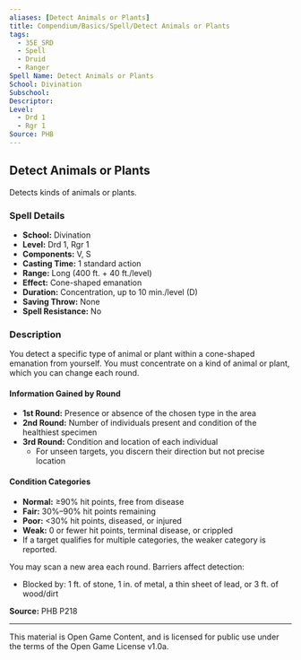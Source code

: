 ```yaml
---
aliases: [Detect Animals or Plants]
title: Compendium/Basics/Spell/Detect Animals or Plants
tags:
  - 35E_SRD
  - Spell
  - Druid
  - Ranger
Spell Name: Detect Animals or Plants
School: Divination
Subschool: 
Descriptor: 
Level:
  - Drd 1
  - Rgr 1
Source: PHB
---
```


## Detect Animals or Plants

Detects kinds of animals or plants.

### Spell Details

- **School:** Divination  
- **Level:** Drd 1, Rgr 1  
- **Components:** V, S  
- **Casting Time:** 1 standard action  
- **Range:** Long (400 ft. + 40 ft./level)  
- **Effect:** Cone-shaped emanation  
- **Duration:** Concentration, up to 10 min./level (D)  
- **Saving Throw:** None  
- **Spell Resistance:** No  

### Description

You detect a specific type of animal or plant within a cone-shaped emanation from yourself. You must concentrate on a kind of animal or plant, which you can change each round.

#### Information Gained by Round

- **1st Round:** Presence or absence of the chosen type in the area  
- **2nd Round:** Number of individuals present and condition of the healthiest specimen  
- **3rd Round:** Condition and location of each individual  
  - For unseen targets, you discern their direction but not precise location  

#### Condition Categories

- **Normal:** ≥90% hit points, free from disease  
- **Fair:** 30%–90% hit points remaining  
- **Poor:** <30% hit points, diseased, or injured  
- **Weak:** 0 or fewer hit points, terminal disease, or crippled  
- If a target qualifies for multiple categories, the weaker category is reported.

You may scan a new area each round. Barriers affect detection:
- Blocked by: 1 ft. of stone, 1 in. of metal, a thin sheet of lead, or 3 ft. of wood/dirt


**Source:** PHB P218

---

This material is Open Game Content, and is licensed for public use under  
the terms of the Open Game License v1.0a.
